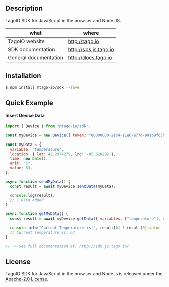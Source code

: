 ## Description

TagoIO SDK for JavaScript in the browser and Node.JS.

| what                  | where                    |
|-----------------------|--------------------------|
| TagoIO website        | http://tago.io           |
| SDK documentation     | http://sdk.js.tago.io    |
| General documentation | http://docs.tago.io      |

## Installation

```bash
$ npm install @tago-io/sdk --save
```

## Quick Example
#### Insert Device Data
``` javascript
import { Device } from "@tago-io/sdk";

const myDevice = new Device({ token: "00000000-2ec4-11e6-a77d-991b8f63b767" });

const myData = {
  variable: "temperature",
  location: { lat: 42.2974279, lng: -85.628292 },
  time: new Date(),
  unit: "C",
  value: 63,
};

async function sendMyData() {
  const result = await myDevice.sendData(myData);

  console.log(result);
  // 1 Data Added
}

async function getMyData() {
  const result = await myDevice.getData({ variables: ["temperature"], query: "last_item" });

  console.info("Current Temperature is:", result[0] ? result[0].value : "N/A");
  // Current Temperature is: 63
}

// -> See full documentation at: http://sdk.js.tago.io/
```

## License

TagoIO SDK for JavaScript in the browser and Node.js is released under the [Apache-2.0 License](https://github.com/tago-io/tago-sdk-js/blob/master/LICENSE.md).
